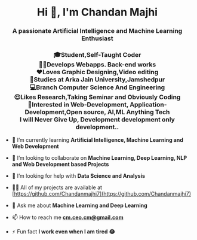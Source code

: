 <h1 align="center">Hi 👋, I'm Chandan Majhi</h1>
<h3 align="center">A passionate Artificial Intelligence and Machine Learning Enthusiast</h3>

<h3 align="center">
🎓Student,Self-Taught Coder <br>
👨‍💻Develops Webapps. Back-end works <br>
❤️Loves Graphic Designing,Video editing<br>
📖Studies at Arka Jain University,Jamshedpur<br>
💻Branch Computer Science And Engineering<br>
😍Likes Research,Taking Seminar and Obviously Coding<br>
🤗Interested in Web-Development, Application-Development,Open source, AI,ML Anything Tech<br>
I will Never Give Up, Development development only development..
</h3>

- 🌱 I’m currently learning **Artificial Intelligence, Machine Learning and Web Development**

- 👯 I’m looking to collaborate on **Machine Learning, Deep Learning, NLP and Web Development based Projects**

- 🤝 I’m looking for help with **Data Science and Analysis**

- 👨‍💻 All of my projects are available at [https://github.com/Chandanmajhi7](https://github.com/Chandanmajhi7)

- 💬 Ask me about **Machine Learning and Deep Learning**

- 📫 How to reach me **cm.ceo.cm@gmail.com**

- ⚡ Fun fact **I work even when I am tired 😂**

